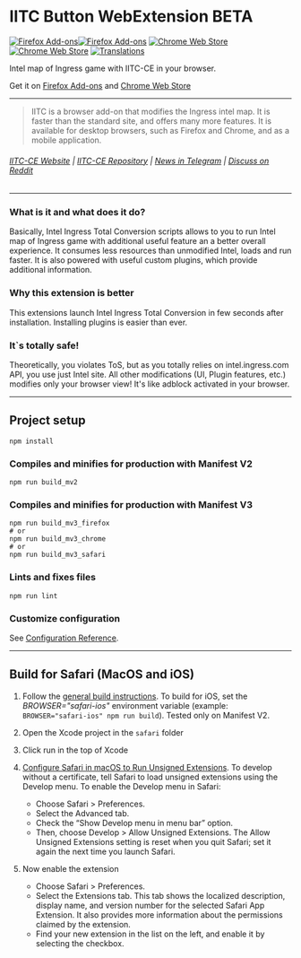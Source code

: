 IITC Button WebExtension BETA
========================

[![Firefox Add-ons](https://img.shields.io/amo/v/iitc-button.svg?style=flat-square)](https://addons.mozilla.org/firefox/addon/iitc-button)[![Firefox Add-ons](https://img.shields.io/amo/users/iitc-button.svg?style=flat-square)](https://addons.mozilla.org/firefox/addon/iitc-button)
[![Chrome Web Store](https://img.shields.io/chrome-web-store/v/febaefghpimpenpigafpolgljcfkeakn.svg?style=flat-square)](https://chrome.google.com/webstore/detail/violentmonkey/febaefghpimpenpigafpolgljcfkeakn)[![Chrome Web Store](https://img.shields.io/chrome-web-store/users/febaefghpimpenpigafpolgljcfkeakn.svg?style=flat-square)](https://chrome.google.com/webstore/detail/violentmonkey/febaefghpimpenpigafpolgljcfkeakn)
[![Translations](https://weblate.iitc.app/widgets/iitc-ce/-/iitc-button/svg-badge.svg)](https://weblate.iitc.app/projects/iitc-ce/iitc-button/)

Intel map of Ingress game with IITC-CE in your browser.

Get it on [Firefox Add-ons](https://addons.mozilla.org/firefox/addon/iitc-button) and [Chrome Web Store](https://chrome.google.com/webstore/detail/iitc-button/febaefghpimpenpigafpolgljcfkeakn)

---

> IITC is a browser add-on that modifies the Ingress intel map. It is faster than the standard site, and offers many more features. It is available for desktop browsers, such as Firefox and Chrome, and as a mobile application.

###### [IITC-CE Website](https://iitc.app/) | [IITC-CE Repository](https://github.com/IITC-CE/ingress-intel-total-conversion) | [News in Telegram](https://teleg.run/iitc_news) | [Discuss on Reddit](https://www.reddit.com/r/IITC/)

---

### What is it and what does it do?

Basically, Intel Ingress Total Conversion scripts allows to you to run Intel map of Ingress game with additional useful feature an a better overall experience. It consumes less resources than unmodified Intel, loads and run faster. It is also powered with useful custom plugins, which provide additional information.

### Why this extension is better

This extensions launch Intel Ingress Total Conversion in few seconds after installation. Installing plugins is easier than ever.

### It`s totally safe!

Theoretically, you violates ToS, but as you totally relies on intel.ingress.com API, you use just Intel site. All other modifications (UI, Plugin features, etc.) modifies only your browser view! It's like adblock activated in your browser.

---

## Project setup
```
npm install
```

### Compiles and minifies for production with Manifest V2
```
npm run build_mv2
```

### Compiles and minifies for production with Manifest V3
```
npm run build_mv3_firefox
# or
npm run build_mv3_chrome
# or
npm run build_mv3_safari
```

### Lints and fixes files
```
npm run lint
```

### Customize configuration
See [Configuration Reference](https://cli.vuejs.org/config/).

---

## Build for Safari (MacOS and iOS)

1. Follow the [general build instructions](#project-setup).
To build for iOS, set the _BROWSER="safari-ios"_ environment variable (example: `BROWSER="safari-ios" npm run build`). Tested only on Manifest V2.

2. Open the Xcode project in the `safari` folder

3. Click run in the top of Xcode

4. [Configure Safari in macOS to Run Unsigned Extensions](https://developer.apple.com/documentation/safariservices/safari_web_extensions/running_your_safari_web_extension#see-also).
To develop without a certificate, tell Safari to load unsigned extensions using the Develop menu. To enable the Develop menu in Safari:
   * Choose Safari > Preferences.
   * Select the Advanced tab.
   * Check the “Show Develop menu in menu bar” option.
   * Then, choose Develop > Allow Unsigned Extensions. The Allow Unsigned Extensions setting is reset when you quit Safari; set it again the next time you launch Safari.

5. Now enable the extension
   * Choose Safari > Preferences.
   * Select the Extensions tab. This tab shows the localized description, display name, and version number for the selected Safari App Extension. It also provides more information about the permissions claimed by the extension.
   * Find your new extension in the list on the left, and enable it by selecting the checkbox.

